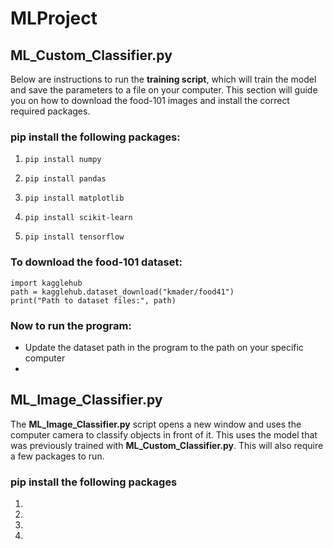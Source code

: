# MLProject
## ML_Custom_Classifier.py
Below are instructions to run the **training script**, which will train the model and save the parameters to a file on your computer. This section will guide you on how to download the food-101 images and install the correct required packages. 

### pip install the following packages:
1.     pip install numpy
2.     pip install pandas
3.     pip install matplotlib
4.     pip install scikit-learn
5.     pip install tensorflow

### To download the food-101 dataset:

    import kagglehub
    path = kagglehub.dataset_download("kmader/food41")
    print("Path to dataset files:", path)

### Now to run the program:
- Update the dataset path in the program to the path on your specific computer
- 

## ML_Image_Classifier.py
The **ML_Image_Classifier.py** script opens a new window and uses the computer camera to classify objects in front of it. This uses the model that was previously trained with __ML_Custom_Classifier.py__. This will also require a few packages to run.

### pip install the following packages
1. 
2. 
3. 
4. 

